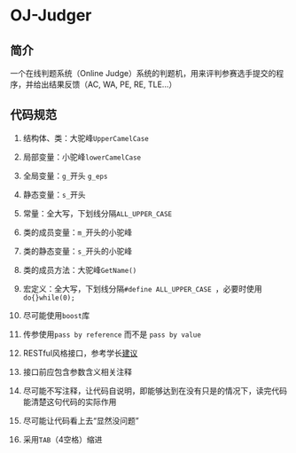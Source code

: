 # OJ-Judger

## 简介

一个在线判题系统（Online Judge）系统的判题机，用来评判参赛选手提交的程序，并给出结果反馈（AC, WA, PE, RE, TLE...）

## 代码规范

1. 结构体、类：大驼峰`UpperCamelCase`

2. 局部变量：小驼峰`lowerCamelCase`

3. 全局变量：`g_`开头 `g_eps`

4. 静态变量：`s_`开头

5. 常量：全大写，下划线分隔`ALL_UPPER_CASE`

6. 类的成员变量：`m_`开头的小驼峰

7. 类的静态变量：`s_`开头的小驼峰

8. 类的成员方法：大驼峰`GetName()`

9. 宏定义：全大写，下划线分隔`#define ALL_UPPER_CASE `，必要时使用`do{}while(0);`

10. 尽可能使用`boost`库

11. 传参使用`pass by reference` 而不是 `pass by value`

12. RESTful风格接口，参考学长[建议](https://github.com/winterant/restful-api-specification)

13. 接口前应包含参数含义相关注释

14. 尽可能不写注释，让代码自说明，即能够达到在没有只是的情况下，读完代码能清楚这句代码的实际作用

15. 尽可能让代码看上去“显然没问题”

16. 采用`TAB`（4空格）缩进

    